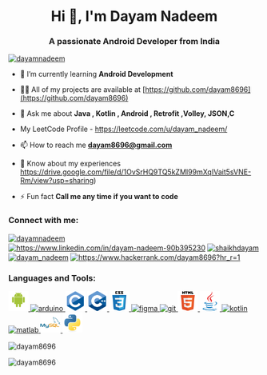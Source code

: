 <h1 align="center">Hi 👋, I'm Dayam Nadeem</h1>
<h3 align="center">A passionate Android Developer from India</h3>

<p align="left"> <a href="https://twitter.com/dayamnadeem" target="blank"><img src="https://img.shields.io/twitter/follow/dayamnadeem?logo=twitter&style=for-the-badge" alt="dayamnadeem" /></a> </p>

- 🌱 I’m currently learning **Android Development**

- 👨‍💻 All of my projects are available at [https://github.com/dayam8696](https://github.com/dayam8696)

- 💬 Ask me about **Java , Kotlin , Android , Retrofit ,Volley, JSON,C**
  
- My LeetCode Profile - https://leetcode.com/u/dayam_nadeem/

- 📫 How to reach me **dayam8696@gmail.com**

- 📄 Know about my experiences https://drive.google.com/file/d/1OvSrHQ9TQ5kZMI99mXqIVait5sVNE-Rm/view?usp=sharing)

- ⚡ Fun fact **Call me any time if you want to code**

<h3 align="left">Connect with me:</h3>
<p align="left">
<a href="https://twitter.com/dayamnadeem" target="blank"><img align="center" src="https://raw.githubusercontent.com/rahuldkjain/github-profile-readme-generator/master/src/images/icons/Social/twitter.svg" alt="dayamnadeem" height="30" width="40" /></a>
<a href="https://linkedin.com/in/https://www.linkedin.com/in/dayam-nadeem-90b395230" target="blank"><img align="center" src="https://raw.githubusercontent.com/rahuldkjain/github-profile-readme-generator/master/src/images/icons/Social/linked-in-alt.svg" alt="https://www.linkedin.com/in/dayam-nadeem-90b395230" height="30" width="40" /></a>
<a href="https://fb.com/shaikhdayam" target="blank"><img align="center" src="https://raw.githubusercontent.com/rahuldkjain/github-profile-readme-generator/master/src/images/icons/Social/facebook.svg" alt="shaikhdayam" height="30" width="40" /></a>
<a href="https://instagram.com/dayam_nadeem" target="blank"><img align="center" src="https://raw.githubusercontent.com/rahuldkjain/github-profile-readme-generator/master/src/images/icons/Social/instagram.svg" alt="dayam_nadeem" height="30" width="40" /></a>
<a href="https://www.hackerearth.com/https://www.hackerrank.com/dayam8696?hr_r=1" target="blank"><img align="center" src="https://raw.githubusercontent.com/rahuldkjain/github-profile-readme-generator/master/src/images/icons/Social/hackerearth.svg" alt="https://www.hackerrank.com/dayam8696?hr_r=1" height="30" width="40" /></a>
</p>

<h3 align="left">Languages and Tools:</h3>
<p align="left"> <a href="https://developer.android.com" target="_blank" rel="noreferrer"> <img src="https://raw.githubusercontent.com/devicons/devicon/master/icons/android/android-original-wordmark.svg" alt="android" width="40" height="40"/> </a> <a href="https://www.arduino.cc/" target="_blank" rel="noreferrer"> <img src="https://cdn.worldvectorlogo.com/logos/arduino-1.svg" alt="arduino" width="40" height="40"/> </a> <a href="https://www.cprogramming.com/" target="_blank" rel="noreferrer"> <img src="https://raw.githubusercontent.com/devicons/devicon/master/icons/c/c-original.svg" alt="c" width="40" height="40"/> </a> <a href="https://www.w3schools.com/cpp/" target="_blank" rel="noreferrer"> <img src="https://raw.githubusercontent.com/devicons/devicon/master/icons/cplusplus/cplusplus-original.svg" alt="cplusplus" width="40" height="40"/> </a> <a href="https://www.w3schools.com/css/" target="_blank" rel="noreferrer"> <img src="https://raw.githubusercontent.com/devicons/devicon/master/icons/css3/css3-original-wordmark.svg" alt="css3" width="40" height="40"/> </a> <a href="https://www.figma.com/" target="_blank" rel="noreferrer"> <img src="https://www.vectorlogo.zone/logos/figma/figma-icon.svg" alt="figma" width="40" height="40"/> </a> <a href="https://git-scm.com/" target="_blank" rel="noreferrer"> <img src="https://www.vectorlogo.zone/logos/git-scm/git-scm-icon.svg" alt="git" width="40" height="40"/> </a> <a href="https://www.w3.org/html/" target="_blank" rel="noreferrer"> <img src="https://raw.githubusercontent.com/devicons/devicon/master/icons/html5/html5-original-wordmark.svg" alt="html5" width="40" height="40"/> </a> <a href="https://www.java.com" target="_blank" rel="noreferrer"> <img src="https://raw.githubusercontent.com/devicons/devicon/master/icons/java/java-original.svg" alt="java" width="40" height="40"/> </a> <a href="https://kotlinlang.org" target="_blank" rel="noreferrer"> <img src="https://www.vectorlogo.zone/logos/kotlinlang/kotlinlang-icon.svg" alt="kotlin" width="40" height="40"/> </a> <a href="https://www.mathworks.com/" target="_blank" rel="noreferrer"> <img src="https://upload.wikimedia.org/wikipedia/commons/2/21/Matlab_Logo.png" alt="matlab" width="40" height="40"/> </a> <a href="https://www.mysql.com/" target="_blank" rel="noreferrer"> <img src="https://raw.githubusercontent.com/devicons/devicon/master/icons/mysql/mysql-original-wordmark.svg" alt="mysql" width="40" height="40"/> </a> <a href="https://www.python.org" target="_blank" rel="noreferrer"> <img src="https://raw.githubusercontent.com/devicons/devicon/master/icons/python/python-original.svg" alt="python" width="40" height="40"/> </a> </p>

<p><img align="center" src="https://github-readme-stats.vercel.app/api/top-langs?username=dayam8696&show_icons=true&locale=en&layout=compact" alt="dayam8696" /></p>

<p><img align="center" src="https://github-readme-streak-stats.herokuapp.com/?user=dayam8696&" alt="dayam8696" /></p>
